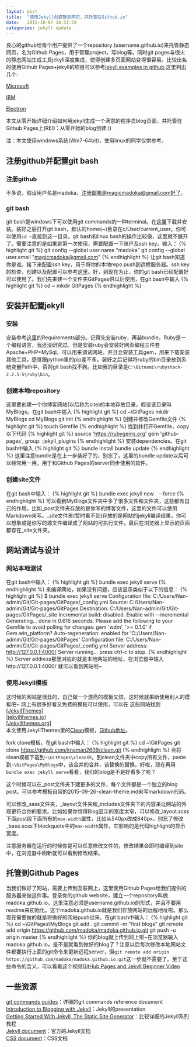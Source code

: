 ```yaml
---
layout: post
title:  "使用Jekyll创建静态网页，并托管在Github.io"
date:   2015-10-07 18:51:59
categories: jekyll update
---
```


良心的github给每个用户提供了一个repository (username.github.io)来托管静态网页，名为Github Pages，用于管理project，写blog等。同时git pages与很火的静态网站生成工具jekyll深度集成，使得创建多页面网站变得很容易。比较出名的使用Github Pages+jekyll的项目可以参考[jekyll examples in github](https://github.com/showcases/github-pages-examples),这里列出几个:

[Microsoft](http://microsoft.github.io)

[IBM](http://ibm.github.io)

[Electron](http://electron.atom.io)

本文从零开始详细介绍如何用jekyll生成一个满意的程序员blog页面，并托管在Github Pages上(RE0：从零开始的blog创建:))

注：本文使用windows系统(Win7-64bit)，使用linux的同学仅供参考。

## 注册github并配置git bash

### 注册github
不多说，假设用户名是madoka，注册邮箱是magicmadoka@gmail.com好了。

### git bash
git bash是windows下可以使用git commands的一种terminal。在[这里](https://git-scm.com/downloads)下载并安装。装好之后打开git bash，默认的home(~)目录在c/User/current_user。你可以使用`cd ~`直接到这一目录。git bash和linux bash的操作比较像，这里就不展开了。需要注意的是如果是第一次使用，需要配置一下账户及ssh key。输入：
{% highlight git %}
git config --global user.name "madoka"
git config --global user.email "magicmadoka@gmail.com"
{% endhighlight %}
让git bash知道你是谁。接下来配置ssh key，用于将你的本地repo push到远程服务器。ssh key的检查，创建以及配置可以参考[这里](https://help.github.com/articles/checking-for-existing-ssh-keys/)。好，到现在为止，你的git bash已经配置好可以使用了。我们先来建一个文件夹GitPages供以后使用，在git bash中输入
{% highlight git %}
cd ~
mkdir GitPages
{% endhighlight %}

## 安装并配置jekyll

### 安装
安装参考[这里](https://help.github.com/articles/setting-up-your-github-pages-site-locally-with-jekyll/)的Requirements部分。记得先安装ruby，再装bundle。Ruby是一个编程语言，我还没研究过。但是安装ruby会安装好网页编程三件套Apache+PHP+MySql，可以用来调试网站。并且会安装工具gem，用来下载安装其他工具，感觉跟python里的pip差不多。装好之后记得将ruby的bin目录放到系统变量Path中，否则git bash找不到。比如我的目录是`C:\Bitnami\rubystack-2.2.5-5\ruby\bin`。

### 创建本地repository
这里要创建一个你博客网站(以后称为site)的本地存放目录，假设该目录叫MyBlogs。在git bash中输入
{% highlight git %}
cd ~\GitPages
mkdir MyBlogs
cd MyBlogs
git init
{% endhighlight %}
创建并修改Gemfile文件
{% highlight git %}
touch Gemfile
{% endhighlight %}
找到并打开Gemfile，copy以下代码
{% highlight git %}
source 'https://rubygems.org'
gem 'github-pages', group: :jekyll_plugins
{% endhighlight %}
安装dependencies。在git bash中输入
{% highlight git %}
bundle install
bundle update
{% endhighlight %}
这里注意bundle是在上一步装好了的，别忘了。这里的bundle update以后可以经常用一用，用于和Github Pages的server同步使用的软件。

### 创建site文件
在git bash中输入：
{% highlight git %}
bundle exec jekyll new . --force
{% endhighlight %}
可以看到MyBlogs文件夹中多了很多文件和文件夹，这些都有自己的作用。比如_post文件夹存放的是你写的博客文件，这里的文件可以使用Markdown来写。_site文件夹(暂时看不到)存放的是网站的jekyll编译结果，你可以想象成是你写的源文件编译成了网站的可执行文件，最后在浏览器上显示的页面都存在_site文件夹。

## 网站调试与设计

### 网站本地测试
在git bash中输入：
{% highlight git %}
bundle exec jekyll serve
{% endhighlight %}
来编译网站，如果没有问题，应该显示类似于以下的信息：
{% highlight git %}
$ bundle exec jekyll serve
Configuration file: C:/Users/Nan-admin/Git/Git-pages/GitPages/_config.yml
            Source: C:/Users/Nan-admin/Git/Git-pages/GitPages
       Destination: C:/Users/Nan-admin/Git/Git-pages/GitPages/_site
 Incremental build: disabled. Enable with --incremental
      Generating...
                    done in 0.616 seconds.
  Please add the following to your Gemfile to avoid polling for changes:
    gem 'wdm', '>= 0.1.0' if Gem.win_platform?
 Auto-regeneration: enabled for 'C:/Users/Nan-admin/Git/Git-pages/GitPages'
Configuration file: C:/Users/Nan-admin/Git/Git-pages/GitPages/_config.yml
    Server address: http://127.0.0.1:4000/
  Server running... press ctrl-c to stop.
{% endhighlight %}
Server address那里对应的就是本地网站的地址，在浏览器中输入http://127.0.0.1:4000/ 就可以看到网站啦~

### 使用Jekyll模板
这时候的网站是很丑的，自己做一个漂亮的模板又烦，这时候就果断使用别人的模板吧~ 网上有很多好看又免费的模板可以使用，可以在
这些网站找到[\[JekyllThemes\]](http://themes.jekyllrc.org/)   
[\[jekyllthemes.io\]](https://jekyllthemes.io/)  
[\[Jekyllthemes.org\]](http://jekyllthemes.org/)  
本文使用JekyllThemes里的[Clean](http://themes.jekyllrc.org/clean/)模板，[Github地址](https://github.com/knaman2609/clean)。

fork clone模板，在git bash中输入：
{% highlight git %}
cd ~\GitPages
git clone https://github.com/knaman2609/clean.git
{% endhighlight %}
会将clean模板下载到`~\GitPages\clean`中。到clean文件夹中copy所有文件，paste到`~\GitPages\MyBlogs`中，该合并的合并，该替换的替换。好啦，现在再用`bundle exec jekyll serve`看看，我们的blog是不是好看多了呢？

这个时候可以在_post文件夹下建更多的文件，每个文件都是一个独立的blog post。可以参考模板自带的2015-09-26-clean-theme.md来写markdown代码。

可以修改_sass文件夹，_layout文件夹和_includes文件夹下的内容来让网站的外观更符合你的要求。比如如果你觉得Blog显示的宽度太窄，可以修改_layout.scss下面post段下面所有的`max-width`属性，比如从540px改成840px。别忘了修改_base.scss下blockquote中的`max-width`属性，它影响的是代码highlight的显示宽度。

注意服务器在运行的时候你是可以任意修改文件的，修改结果会即时编译到site中，在浏览器中刷新就可以看到修改结果。

## 托管到Github Pages
当我们做好了网站，需要上传到互联网上，这里使用Github Pages给我们提供的服务器来做这件事。登录你的github website，建立一个repository叫做madoka.github.io。这里注意必须是username.github.io的形式，并且不要用readme来初始化。这个madoka.github.io就是我们存放网站的远程地址啦。那么现在需要做的就是将做好的网站push过来。在git bash中输入：
{% highlight git %}
cd ~\GitPages\MyBlogs
git add .
git commit -m "first blogs"
git remote add origin https://github.com/madoka/madoka.github.io.git
git push -u origin master
{% endhighlight %}
你的blog就上传到网上啦~在浏览器输入madoka.github.io，是不是就看到做好的blog了？注意以后每次修改本地网站文件都要执行上面的git命令来更新远程server，但`git remote add origin https://github.com/madoka/madoka.github.io.git`这一步就不需要了。至于这些命令的含义，可以看看这个视频[GitHub Pages and Jekyll Beginner Video](https://www.youtube.com/watch?v=nN6QuNqmAwk)

## 一些资源
[git commands guides](https://git-scm.com/docs)：详细的git commands reference document   
[Introduction to Blogging with Jekyll](https://www.youtube.com/watch?v=c5WkxIzK0eA)：Jekyll的presentation   
[Getting Started With Jekyll, The Static Site Generator](https://www.youtube.com/watch?v=iWowJBRMtpc)：比较详细的Jekyll系列教程   
[Jekyll document](https://jekyllrb.com/docs/home/)：官方的Jekyll文档   
[CSS document](http://www.w3schools.com/css/default.asp)：CSS文档
